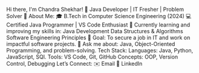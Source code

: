 Hi there, I'm Chandra Shekhar! 👋
Java Developer | IT Fresher | Problem Solver 🚀
About Me:
🎓 B.Tech in Computer Science Engineering (2024)
💻 Certified Java Programmer | VS Code Enthusiast
🌱 Currently learning and improving my skills in:
Java Development
Data Structures & Algorithms
Software Engineering Principles
🎯 Goal: To secure a job in IT and work on impactful software projects.
💬 Ask me about: Java, Object-Oriented Programming, and problem-solving.
Tech Stack:
Languages: Java, Python, JavaScript, SQl.
Tools: VS Code, Git, GitHub
Concepts: OOP, Version Control, Debugging
Let’s Connect:
✉️ Email
💼 LinkedIn
